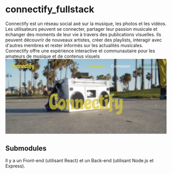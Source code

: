 # connectify_fullstack
Connectify est un réseau social axé sur la musique, les photos et les vidéos.
Les utilisateurs peuvent se connecter, partager leur passion musicale et
échanger des moments de leur vie à travers des publications visuelles. Ils
peuvent découvrir de nouveaux artistes, créer des playlists, interagir avec
d'autres membres et rester informés sur les actualités musicales.
Connectify offre une expérience interactive et communautaire pour les
amateurs de musique et de contenus visuels
![connectify](/docs/connectify_web.png)
## Submodules
Il y a un Front-end (utilisant React) et un Back-end (utilisant Node.js et Express).
